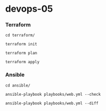 # devops-05

### Terraform

```
cd terraform/

terraform init

terraform plan

terraform apply
```

### Ansible
```
cd ansible/

ansible-playbook playbooks/web.yml --check

ansible-playbook playbooks/web.yml --diff
```
